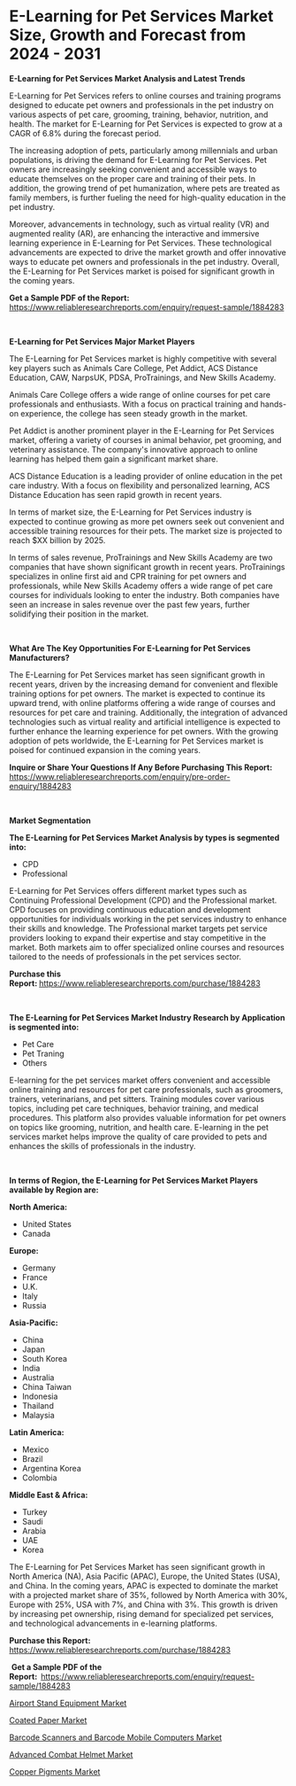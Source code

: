 <p><h1>E-Learning for Pet Services Market Size, Growth and Forecast from 2024 - 2031</h1></p><p><strong>E-Learning for Pet Services Market Analysis and Latest Trends</strong></p>
<p><p>E-Learning for Pet Services refers to online courses and training programs designed to educate pet owners and professionals in the pet industry on various aspects of pet care, grooming, training, behavior, nutrition, and health. The market for E-Learning for Pet Services is expected to grow at a CAGR of 6.8% during the forecast period.</p><p>The increasing adoption of pets, particularly among millennials and urban populations, is driving the demand for E-Learning for Pet Services. Pet owners are increasingly seeking convenient and accessible ways to educate themselves on the proper care and training of their pets. In addition, the growing trend of pet humanization, where pets are treated as family members, is further fueling the need for high-quality education in the pet industry.</p><p>Moreover, advancements in technology, such as virtual reality (VR) and augmented reality (AR), are enhancing the interactive and immersive learning experience in E-Learning for Pet Services. These technological advancements are expected to drive the market growth and offer innovative ways to educate pet owners and professionals in the pet industry. Overall, the E-Learning for Pet Services market is poised for significant growth in the coming years.</p></p>
<p><strong>Get a Sample PDF of the Report:&nbsp;</strong> <a href="https://www.reliableresearchreports.com/enquiry/request-sample/1884283">https://www.reliableresearchreports.com/enquiry/request-sample/1884283</a></p>
<p>&nbsp;</p>
<p><strong>E-Learning for Pet Services Major Market Players</strong></p>
<p><p>The E-Learning for Pet Services market is highly competitive with several key players such as Animals Care College, Pet Addict, ACS Distance Education, CAW, NarpsUK, PDSA, ProTrainings, and New Skills Academy. </p><p>Animals Care College offers a wide range of online courses for pet care professionals and enthusiasts. With a focus on practical training and hands-on experience, the college has seen steady growth in the market. </p><p>Pet Addict is another prominent player in the E-Learning for Pet Services market, offering a variety of courses in animal behavior, pet grooming, and veterinary assistance. The company's innovative approach to online learning has helped them gain a significant market share.</p><p>ACS Distance Education is a leading provider of online education in the pet care industry. With a focus on flexibility and personalized learning, ACS Distance Education has seen rapid growth in recent years.</p><p>In terms of market size, the E-Learning for Pet Services industry is expected to continue growing as more pet owners seek out convenient and accessible training resources for their pets. The market size is projected to reach $XX billion by 2025.</p><p>In terms of sales revenue, ProTrainings and New Skills Academy are two companies that have shown significant growth in recent years. ProTrainings specializes in online first aid and CPR training for pet owners and professionals, while New Skills Academy offers a wide range of pet care courses for individuals looking to enter the industry. Both companies have seen an increase in sales revenue over the past few years, further solidifying their position in the market.</p></p>
<p>&nbsp;</p>
<p><strong>What Are The Key Opportunities For E-Learning for Pet Services Manufacturers?</strong></p>
<p><p>The E-Learning for Pet Services market has seen significant growth in recent years, driven by the increasing demand for convenient and flexible training options for pet owners. The market is expected to continue its upward trend, with online platforms offering a wide range of courses and resources for pet care and training. Additionally, the integration of advanced technologies such as virtual reality and artificial intelligence is expected to further enhance the learning experience for pet owners. With the growing adoption of pets worldwide, the E-Learning for Pet Services market is poised for continued expansion in the coming years.</p></p>
<p><strong>Inquire or Share Your Questions If Any Before Purchasing This Report:</strong> <a href="https://www.reliableresearchreports.com/enquiry/pre-order-enquiry/1884283">https://www.reliableresearchreports.com/enquiry/pre-order-enquiry/1884283</a></p>
<p>&nbsp;</p>
<p><strong>Market Segmentation</strong></p>
<p><strong>The E-Learning for Pet Services Market Analysis by types is segmented into:</strong></p>
<p><ul><li>CPD</li><li>Professional</li></ul></p>
<p><p>E-Learning for Pet Services offers different market types such as Continuing Professional Development (CPD) and the Professional market. CPD focuses on providing continuous education and development opportunities for individuals working in the pet services industry to enhance their skills and knowledge. The Professional market targets pet service providers looking to expand their expertise and stay competitive in the market. Both markets aim to offer specialized online courses and resources tailored to the needs of professionals in the pet services sector.</p></p>
<p><strong>Purchase this Report:&nbsp;</strong><a href="https://www.reliableresearchreports.com/purchase/1884283">https://www.reliableresearchreports.com/purchase/1884283</a></p>
<p>&nbsp;</p>
<p><strong>The E-Learning for Pet Services Market Industry Research by Application is segmented into:</strong></p>
<p><ul><li>Pet Care</li><li>Pet Traning</li><li>Others</li></ul></p>
<p><p>E-learning for the pet services market offers convenient and accessible online training and resources for pet care professionals, such as groomers, trainers, veterinarians, and pet sitters. Training modules cover various topics, including pet care techniques, behavior training, and medical procedures. This platform also provides valuable information for pet owners on topics like grooming, nutrition, and health care. E-learning in the pet services market helps improve the quality of care provided to pets and enhances the skills of professionals in the industry.</p></p>
<p>&nbsp;</p>
<p><strong>In terms of Region, the E-Learning for Pet Services Market Players available by Region are:</strong></p>
<p>
    <p> <strong> North America: </strong>
        <ul>
            <li>United States</li>
            <li>Canada</li>
        </ul>
        </p> 
    <p> <strong> Europe: </strong>
        <ul>
            <li>Germany</li>
            <li>France</li>
            <li>U.K.</li>
            <li>Italy</li>
            <li>Russia</li>
        </ul>
        </p> 
    <p> <strong> Asia-Pacific: </strong>
        <ul>
            <li>China</li>
            <li>Japan</li>
            <li>South Korea</li>
            <li>India</li>
            <li>Australia</li>
            <li>China Taiwan</li>
            <li>Indonesia</li>
            <li>Thailand</li>
            <li>Malaysia</li>
        </ul>
        </p> 
    <p> <strong> Latin America: </strong>
        <ul>
            <li>Mexico</li>
            <li>Brazil</li>
            <li>Argentina Korea</li>
            <li>Colombia</li>
        </ul>
        </p> 
    <p> <strong> Middle East & Africa: </strong>
        <ul>
            <li>Turkey</li>
            <li>Saudi</li>
            <li>Arabia</li>
            <li>UAE</li>
            <li>Korea</li>
        </ul>
    </p>
    </p>
<p><p>The E-Learning for Pet Services Market has seen significant growth in North America (NA), Asia Pacific (APAC), Europe, the United States (USA), and China. In the coming years, APAC is expected to dominate the market with a projected market share of 35%, followed by North America with 30%, Europe with 25%, USA with 7%, and China with 3%. This growth is driven by increasing pet ownership, rising demand for specialized pet services, and technological advancements in e-learning platforms.</p></p>
<p><strong>Purchase this Report: </strong><a href="https://www.reliableresearchreports.com/purchase/1884283">https://www.reliableresearchreports.com/purchase/1884283</a></p>
<p>&nbsp;<strong>Get a Sample PDF of the Report:&nbsp;&nbsp;</strong><a href="https://www.reliableresearchreports.com/enquiry/request-sample/1884283">https://www.reliableresearchreports.com/enquiry/request-sample/1884283</a></p>
<p><strong></strong></p>
<p><p><a href="https://summer-dogwood-3e9.notion.site/Airport-Stand-Equipment-Market-Dynamics-2024-2031-Also-about-Its-Market-Trends-Projections-and-Op-48f65e9eb00e494e98db2fc3b785575a">Airport Stand Equipment Market</a></p><p><a href="https://view.publitas.com/reportprime-1/coated-paper-market-research-report-provides-thorough-industry-overview-which-offers-an-in-depth-analysis-of-product-trends-and-new-market-divisions/">Coated Paper Market</a></p><p><a href="https://funky-papaya-cf4.notion.site/Barcode-Scanners-and-Barcode-Mobile-Computers-Market-Offer-Valuable-Insights-into-Market-Size-Marke-51b0fc8743544906951a27400c4b9ae5">Barcode Scanners and Barcode Mobile Computers Market</a></p><p><a href="https://picayune-night-cbd.notion.site/Advanced-Combat-Helmet-Market-Size-Reflecting-a-Forecast-Till-2031-Market-By-Type-By-Application-a-b83403a595a742849f09f8dfcb3e6285">Advanced Combat Helmet Market</a></p><p><a href="https://view.publitas.com/reportprime-1/copper-pigments-market-challenges-opportunities-and-growth-drivers-and-major-market-players-forecasted-for-period-from-2024-2031/">Copper Pigments Market</a></p></p>